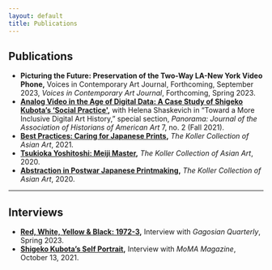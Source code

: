 ```yaml
---
layout: default
title: Publications
---
```


  ## Publications
- **Picturing the Future: Preservation of the Two-Way LA-New York Video Phone,** Voices in Contemporary Art Journal, Forthcoming, September 2023, *Voices in Contemporary Art Journal*, Forthcoming, Spring 2023.
- **[Analog Video in the Age of Digital Data: A Case Study of Shigeko Kubota’s ‘Social Practice'](https://journalpanorama.org/wp-content/uploads/2022/04/Shaskevich-and-Robinson-Analog-Video-in-the-Age-of-Digital-Data.pdf),** with Helena Shaskevich in “Toward a More Inclusive Digital Art History,” special section, *Panorama: Journal of the Association of Historians of American Art* 7, no. 2 (Fall 2021).
- **[Best Practices: Caring for Japanese Prints](https://www.asianartscollection.com/id/Best-Practices%3A-Caring-for-Japanese-Prints/41),** *The Koller Collection of Asian Art*, 2021. 
- **[Tsukioka Yoshitoshi: Meiji Master](https://www.asianartscollection.com/id/Tsukioka-Yoshitoshi%3A-Meiji-Master/40),** *The Koller Collection of Asian Art*, 2020.
- **[Abstraction in Postwar Japanese Printmaking](https://www.asianartscollection.com/id/Abstraction-in-Postwar-Japanese-Printmaking/39),** *The Koller Collection of Asian Art*, 2020.
---
   ## Interviews
  - **[Red, White, Yellow & Black: 1972-3](https://gagosian.com/quarterly/2023/02/10/interview-red-white-yellow-and-black-1972-73/),** Interview with *Gagosian Quarterly*, Spring 2023.
  - **[Shigeko Kubota’s Self Portrait](https://www.moma.org/magazine/articles/646),** Interview with *MoMA Magazine*, October 13, 2021.
